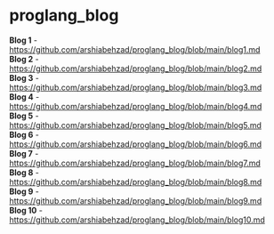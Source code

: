 # proglang_blog
**Blog 1** - https://github.com/arshiabehzad/proglang_blog/blob/main/blog1.md
<br>
**Blog 2** - https://github.com/arshiabehzad/proglang_blog/blob/main/blog2.md
<br>
**Blog 3** - https://github.com/arshiabehzad/proglang_blog/blob/main/blog3.md
<br>
**Blog 4** - https://github.com/arshiabehzad/proglang_blog/blob/main/blog4.md
<br>
**Blog 5** - https://github.com/arshiabehzad/proglang_blog/blob/main/blog5.md
<br>
**Blog 6** - https://github.com/arshiabehzad/proglang_blog/blob/main/blog6.md
<br>
**Blog 7** - https://github.com/arshiabehzad/proglang_blog/blob/main/blog7.md
<br>
**Blog 8** - https://github.com/arshiabehzad/proglang_blog/blob/main/blog8.md
<br>
**Blog 9** - https://github.com/arshiabehzad/proglang_blog/blob/main/blog9.md
<br>
**Blog 10** - https://github.com/arshiabehzad/proglang_blog/blob/main/blog10.md
